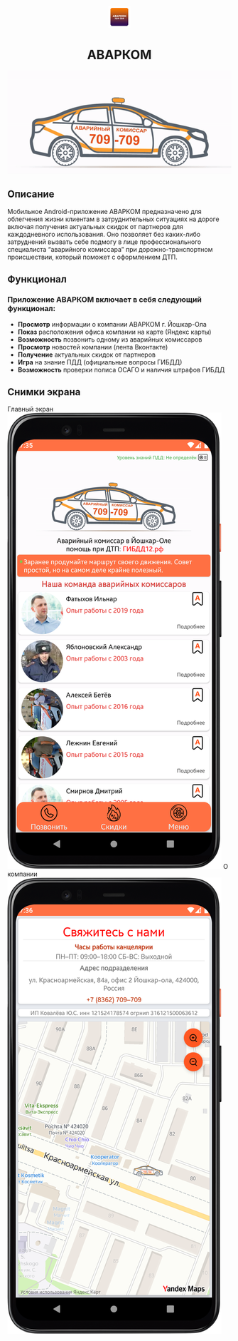 <p align="center">
<img src="./app/src/main/assets/ic_icon.png" width="10%">
</p>
<h1 align="center">АВАРКОМ</h1>
<p align="center">
<img src="./app/src/main/assets/logo_animate.gif">
</p>

## Описание
Мобильное Android-приложение АВАРКОМ предназначено для облегчения жизни клиентам в затруднительных ситуациях на дороге включая получения актуальных скидок от партнеров для каждодневного использования. Оно позволяет без каких-либо затруднений вызвать себе подмогу в лице профессионального специалиста “аварийного комиссара” при дорожно-транспортном происшествии, который поможет с оформлением ДТП.
## Функционал
### Приложение АВАРКОМ включает в себя следующий функционал:
- **Просмотр** информации о компании АВАРКОМ г. Йошкар-Ола
- **Показ** расположения офиса компании на карте (Яндекс карты)
- **Возможность** позвонить одному из аварийных комиссаров
- **Просмотр** новостей компании (лента Вконтакте)
- **Получение** актуальных скидок от партнеров
- **Игра** на знание ПДД (официальные вопросы ГИБДД)
- **Возможность** проверки полиса ОСАГО и наличия штрафов ГИБДД
## Снимки экрана
<p>
Главный экран
<img src="./app/src/main/assets/Screenshot_1.png">
О компании
<img src="./app/src/main/assets/Screenshot_2.png">
</p>

